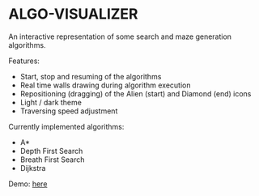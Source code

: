 

# ALGO-VISUALIZER

An interactive representation of some search and maze generation algorithms.

Features:
- Start, stop and resuming of the algorithms
- Real time walls drawing during algorithm execution
- Repositioning (dragging) of the Alien (start) and Diamond (end) icons
- Light / dark theme
- Traversing speed adjustment

Currently implemented algorithms:
- A*
- Depth First Search
- Breath First Search
- Dijkstra

Demo: [here](https://philfreshman.github.io/algo-visualizer/)
